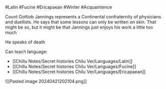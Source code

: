 #Latin #Fucine #Ericapaean #Winter #Acquaintence 

Count Gottlob Jannings represents a Continental confraternity of physicians and duellists. He says that some lessons can only be written on skin. That might be so, but it might be that Jannings just enjoys his work a little too much

He speaks of death

Can teach language:
- [[Chillu Notes/Secret histories Chilu Ver/Languages/Latin]]
- [[Chillu Notes/Secret histories Chilu Ver/Languages/Fucine]]
- [[Chillu Notes/Secret histories Chilu Ver/Languages/Ericapaean]]

![[Pasted image 20240421202104.png]]

